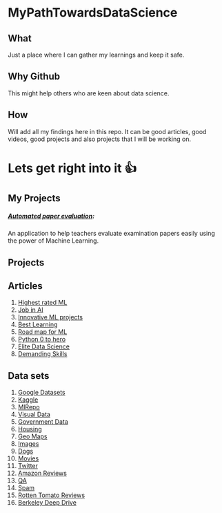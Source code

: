# MyPathTowardsDataScience

## What
Just a place where I can gather my learnings and keep it safe.

## Why Github
This might help others who are keen about data science.

## How 
Will add all my findings here in this repo. It can be good articles, good videos, good projects and also projects that I will be working on.

# Lets get right into it :thumbsup:

## My Projects

##### [Automated paper evaluation](https://github.com/KashyapBhat/AumatedPaperEvaluation):
An application to help teachers evaluate examination papers easily using the power of Machine Learning. 

## Projects

## Articles
  1. [Highest rated ML](https://towardsdatascience.com/highest-rated-ml-projects-on-github-694486293512)
  2. [Job in AI](https://towardsdatascience.com/how-to-get-a-job-in-ai-with-no-experience-16526874165d)
  3. [Innovative ML projects](https://www.analyticsvidhya.com/blog/2019/08/7-innovative-machine-learning-github-projects-in-python/)
  4. [Best Learning](https://www.learndatasci.com/best-data-science-online-courses/)
  5. [Road map for ML](https://www.reddit.com/r/learnmachinelearning/comments/cxrpjz/a_clear_roadmap_for_mldl/eyn8cna/?utm_source=share&utm_medium=web2x)
  6. [Python 0 to hero](quora.com/If-you-are-mentoring-someone-to-become-a-data-scientist-using-Python-from-0-knowledge-what-would-the-learning-path-look-like)
  7. [Elite Data Science](https://elitedatascience.com/)
  8. [Demanding Skills](https://towardsdatascience.com/the-most-in-demand-skills-for-data-scientists-4a4a8db896db?_branch_match_id=704784754788833271)
  
## Data sets
  1. [Google Datasets](https://toolbox.google.com/datasetsearch)
  2. [Kaggle](https://www.kaggle.com/)
  3. [MlRepo](http://mlr.cs.umass.edu/ml/)
  4. [Visual Data](https://www.visualdata.io/)
  5. [Government Data](https://www.data.gov/)
  6. [Housing](https://www.cs.toronto.edu/~delve/data/boston/bostonDetail.html)
  7. [Geo Maps](https://www.kaggle.com/xiuchengwang/python-dataset-download)
  8. [Images](https://ai.googleblog.com/2016/09/introducing-open-images-dataset.html)
  9. [Dogs](http://vision.stanford.edu/aditya86/ImageNetDogs/)
  10. [Movies](http://ai.stanford.edu/~amaas/data/sentiment/)
  11. [Twitter](https://www.kaggle.com/crowdflower/twitter-airline-sentiment)
  12. [Amazon Reviews](https://snap.stanford.edu/data/web-Amazon.html)
  13. [QA](https://hotpotqa.github.io/index.html)
  14. [Spam](http://www.dt.fee.unicamp.br/~tiago/smsspamcollection/)
  15. [Rotten Tomato Reviews](https://drive.google.com/file/d/1w1TsJB-gmIkZ28d1j7sf1sqcPmHXw352/view)
  16. [Berkeley Deep Drive](https://bdd-data.berkeley.edu/)
  
